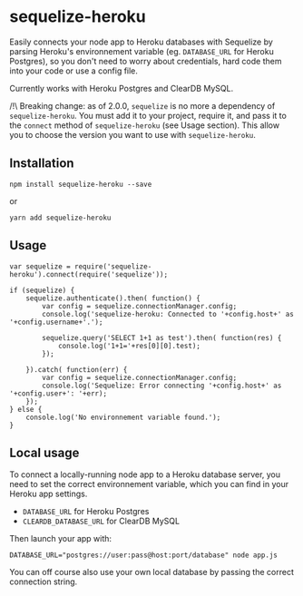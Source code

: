 sequelize-heroku
================

Easily connects your node app to Heroku databases with Sequelize by parsing Heroku's environnement variable (eg. `DATABASE_URL` for Heroku Postgres), so you don't need to worry about credentials, hard code them into your code or use a config file.

Currently works with Heroku Postgres and ClearDB MySQL.

/!\ Breaking change: as of 2.0.0, `sequelize` is no more a dependency of
`sequelize-heroku`. You must add it to your project, require it, and pass it
to the `connect` method of `sequelize-heroku` (see Usage section). This allow 
you to choose the version you want to use with `sequelize-heroku`.

## Installation

    npm install sequelize-heroku --save

or

    yarn add sequelize-heroku

## Usage

    var sequelize = require('sequelize-heroku').connect(require('sequelize'));
    
    if (sequelize) {
        sequelize.authenticate().then( function() {
            var config = sequelize.connectionManager.config;
            console.log('sequelize-heroku: Connected to '+config.host+' as '+config.username+'.');
            
            sequelize.query('SELECT 1+1 as test').then( function(res) {
                console.log('1+1='+res[0][0].test);
            });
            
        }).catch( function(err) {
            var config = sequelize.connectionManager.config;
            console.log('Sequelize: Error connecting '+config.host+' as '+config.user+': '+err);
        });
    } else {
        console.log('No environnement variable found.');
    }
    
## Local usage

To connect a locally-running node app to a Heroku database server, you need to set the correct environnement variable, which you can find in your Heroku app settings.

* `DATABASE_URL` for Heroku Postgres
* `CLEARDB_DATABASE_URL` for ClearDB MySQL

Then launch your app with:

    DATABASE_URL="postgres://user:pass@host:port/database" node app.js

You can off course also use your own local database by passing the correct connection string.
